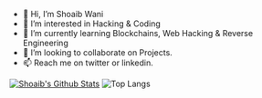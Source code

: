 - 👋 Hi, I’m Shoaib Wani
- 👀 I’m interested in Hacking & Coding
- 🌱 I’m currently learning Blockchains, Web Hacking & Reverse Engineering
- 💞️ I’m looking to collaborate on Projects.
- 📫 Reach me on twitter or linkedin.


[![Shoaib's Github Stats](https://github-readme-stats.vercel.app/api?username=Pyloris)](https://github.com/anuraghazra/github-readme-stats)
![Top Langs](https://github-readme-stats.vercel.app/api/top-langs/?username=Pyloris&hide=html,javascript,css,scss&theme=tokyonight)
